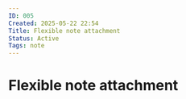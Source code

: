 ```yaml
---
ID: 005
Created: 2025-05-22 22:54
Title: Flexible note attachment
Status: Active
Tags: note
---
```


# Flexible note attachment

